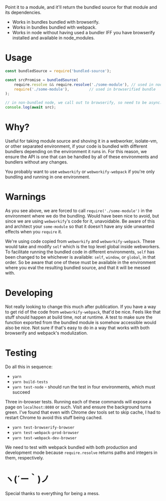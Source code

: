 Point it to a module, and it'll return the bundled source for that module and its dependencies.

* Works in bundles bundled with browserify.
* Works in bundles bundled with webpack.
* Works in node without having used a bundler IFF you have browserify installed and available in node_modules.

# Usage

```js
const bundledSource = require('bundled-source');

const srcPromise = bundledSource(
    require.resolve && require.resolve('./some-module'), // used in node and in webpack'd bundle
    require('./some-module'),         // used in browserified bundle
);

// in non-bundled node, we call out to browserify, so need to be async.
console.log(await src);
```

# Why?

Useful for taking module source and shoving it in a webworker, isolate-vm, or other separated environment, if your code is bundled with different bundlers depending on the environment it runs in. For this reason, we ensure the API is one that can be handled by all of these environments and bundlers without any changes.

You probably want to use `webworkify` or `webworkify-webpack` if you're only bundling and running in one environment.

# Warnings

As you see above, we are forced to call `require('./some-module')` in the environment where we do the bundling. Would have been nice to avoid, but since we are using `webworkify`'s code for it, unavoidable. Be aware of this and architect your `some-module` so that it doesn't have any side unwanted effects when you `require` it.

We're using code copied from `webworkify` and `webworkify-webpack`. These would take and modify `self` which is the top level global inside webworkers. To facilitate running the bundled code in different environments, `self` has been changed to be whichever is available: `self`, `window`, or `global`, in that order. So be aware that one of these must be available in the environment where you eval the resulting bundled source, and that it will be messed with.

# Developing

Not really looking to change this much after publication. If you have a way to get rid of the code from `webworkify-webpack`, that'd be nice. Feels like that stuff should happen at build time, not at runtime. A test to make sure the function exported from the bundled module is somehow accessible would also be nice. Not sure if that's easy to do in a way that works with both browserify and webpack's modulization.

# Testing

Do all this in sequence:

* `yarn`
* `yarn build-tests`
* `yarn test-node` - should run the test in four environments, which must succeed

Three in-browser tests. Running each of these commands will expose a page on `localhost:8080` or such. Visit and ensure the background turns green. I've found that even with Chrome dev tools set to skip cache, I had to restart Chrome to avoid this stuff being cached.

* `yarn test-browserify-browser`
* `yarn test-webpack-prod-browser`
* `yarn test-webpack-dev-browser`

We need to test with webpack bundled with both production and development mode because `require.resolve` returns paths and integers in them, respectively.

# ヽ(´ー｀)ノ

Special thanks to everything for being a mess.

